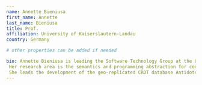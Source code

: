 ```yaml
---
name: Annette Bieniusa
first_name: Annette
last_name: Bieniusa
title: Prof.
affiliation: University of Kaiserslautern-Landau
country: Germany

# other properties can be added if needed

bio: Annette Bieniusa is leading the Software Technology Group at the University of Kaiserslautern-Landau.
 Her research area is the semantics and programming abstraction for concurrent and distributed programming, with a focus on replication, synchronization, local-first software, and programming languages.
 She leads the development of the geo-replicated CRDT database AntidoteDB and is a Scientific Advisor and Architect of the ElectricSQL platform.
---
```

